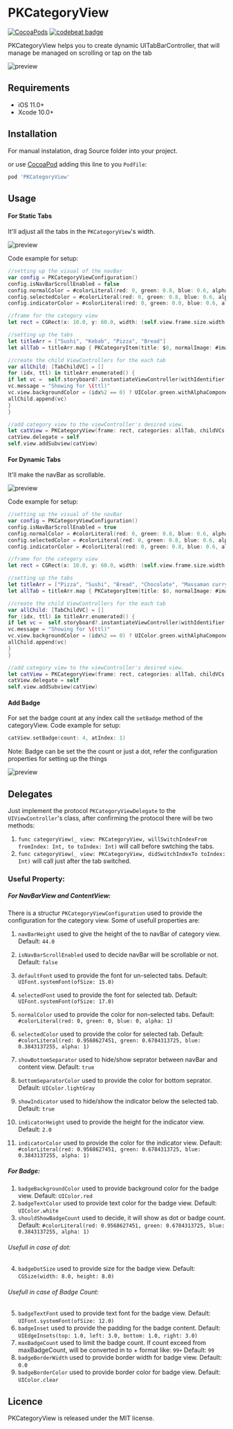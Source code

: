 # PKCategoryView

[![CocoaPods](https://img.shields.io/cocoapods/p/FaveButton.svg)](https://cocoapods.org/pods/PKCategoryView)
[![codebeat badge](https://codebeat.co/badges/580517f8-efc8-4d20-89aa-900531610144)](https://codebeat.co/projects/github-com-bestiosdeveloper-pkcategoryview-master)

PKCategoryView helps you to create dynamic UITabBarController, that will manage be managed on scrolling or tap on the tab


![preview](https://github.com/bestiosdeveloper/PKCategoryView/blob/master/PKCategoryViewDemo/static.gif)


## Requirements

- iOS 11.0+
- Xcode 10.0+

## Installation

For manual instalation, drag Source folder into your project.

or use [CocoaPod](https://cocoapods.org) adding this line to you `Podfile`:

```ruby
pod 'PKCategoryView'
```

## Usage

#### For Static Tabs
It'll adjust all the tabs in the `PKCategoryView`'s width.

![preview](https://github.com/bestiosdeveloper/PKCategoryView/blob/master/PKCategoryViewDemo/static.gif)

Code example for setup:

```swift
//setting up the visual of the navBar
var config = PKCategoryViewConfiguration()
config.isNavBarScrollEnabled = false
config.normalColor = #colorLiteral(red: 0, green: 0.8, blue: 0.6, alpha: 1).withAlphaComponent(0.5)
config.selectedColor = #colorLiteral(red: 0, green: 0.8, blue: 0.6, alpha: 1)
config.indicatorColor = #colorLiteral(red: 0, green: 0.8, blue: 0.6, alpha: 1)

//frame for the category view
let rect = CGRect(x: 10.0, y: 60.0, width: (self.view.frame.size.width - 20.0), height: (self.view.frame.size.height - 70.0))

//setting up the tabs
let titleArr = ["Sushi", "Kebab", "Pizza", "Bread"]
let allTab = titleArr.map { PKCategoryItem(title: $0, normalImage: #imageLiteral(resourceName: "1"), selectedImage:#imageLiteral(resourceName: "2")) }

//create the child ViewControllers for the each tab
var allChild: [TabChildVC] = []
for (idx, ttl) in titleArr.enumerated() {
if let vc =  self.storyboard?.instantiateViewController(withIdentifier: "TabChildVC") as? TabChildVC {
vc.message = "Showing for \(ttl)"
vc.view.backgroundColor = (idx%2 == 0) ? UIColor.green.withAlphaComponent(0.3) : UIColor.yellow.withAlphaComponent(0.3)
allChild.append(vc)
}
}

//add category view to the viewController's desired view.
let catView = PKCategoryView(frame: rect, categories: allTab, childVCs: allChild, configuration: config, parentVC: self)
catView.delegate = self
self.view.addSubview(catView)
```


#### For Dynamic Tabs

It'll make the navBar as scrollable.

![preview](https://github.com/bestiosdeveloper/PKCategoryView/blob/master/PKCategoryViewDemo/dynamic.gif)

Code example for setup:

```swift
//setting up the visual of the navBar
var config = PKCategoryViewConfiguration()
config.isNavBarScrollEnabled = true
config.normalColor = #colorLiteral(red: 0, green: 0.8, blue: 0.6, alpha: 1).withAlphaComponent(0.5)
config.selectedColor = #colorLiteral(red: 0, green: 0.8, blue: 0.6, alpha: 1)
config.indicatorColor = #colorLiteral(red: 0, green: 0.8, blue: 0.6, alpha: 1)

//frame for the category view
let rect = CGRect(x: 10.0, y: 60.0, width: (self.view.frame.size.width - 20.0), height: (self.view.frame.size.height - 70.0))

//setting up the tabs
let titleArr = ["Pizza", "Sushi", "Bread", "Chocolate", "Massaman curry", "Buttered popcorn", "Hamburger", "Chicken", "Rendang", "Donuts"]
let allTab = titleArr.map { PKCategoryItem(title: $0, normalImage: #imageLiteral(resourceName: "1"), selectedImage:#imageLiteral(resourceName: "2")) }

//create the child ViewControllers for the each tab
var allChild: [TabChildVC] = []
for (idx, ttl) in titleArr.enumerated() {
if let vc =  self.storyboard?.instantiateViewController(withIdentifier: "TabChildVC") as? TabChildVC {
vc.message = "Showing for \(ttl)"
vc.view.backgroundColor = (idx%2 == 0) ? UIColor.green.withAlphaComponent(0.3) : UIColor.yellow.withAlphaComponent(0.3)
allChild.append(vc)
}
}

//add category view to the viewController's desired view.
let catView = PKCategoryView(frame: rect, categories: allTab, childVCs: allChild, configuration: config, parentVC: self)
catView.delegate = self
self.view.addSubview(catView)
```
#### Add Badge
For set the badge count at any index call the `setBadge` method of the categoryView.
Code example for setup:
```swift
catView.setBadge(count: 4, atIndex: 1)
```
Note: Badge can be set the the count or just a dot, refer the configuration properties for setting up the things

![preview](https://github.com/bestiosdeveloper/PKCategoryView/blob/master/PKCategoryViewDemo/Example_dot_count.png)

## Delegates

Just implement the protocol `PKCategoryViewDelegate` to the `UIViewController`'s class, after confirming the protocol there will be two methods:
1. `func categoryView(_ view: PKCategoryView, willSwitchIndexFrom fromIndex: Int, to toIndex: Int)` will call before swtching the tabs.
2. `func categoryView(_ view: PKCategoryView, didSwitchIndexTo toIndex: Int)` will call just after the tab switched.

### Useful Property:
##### For NavBarView and ContentView:
There is a structur `PKCategoryViewConfiguration` used to provide the configuration for the category view. Some of usefull properties are:
1) `navBarHeight` used to give the height of the to navBar of category view. Default: `44.0`

2) `isNavBarScrollEnabled` used to decide navBar will be scrollable or not. Default: `false`

3) `defaultFont` used to provide the font for un-selected tabs.  Default: `UIFont.systemFont(ofSize: 15.0)`

4) `selectedFont` used to provide the font for selected tab.  Default: `UIFont.systemFont(ofSize: 17.0)`

5) `normalColor` used to provide the color for non-selected tabs.  Default: `#colorLiteral(red: 0, green: 0, blue: 0, alpha: 1)`

6) `selectedColor` used to provide the color for selected tab.  Default: `#colorLiteral(red: 0.9568627451, green: 0.6784313725, blue: 0.3843137255, alpha: 1)`

7) `showBottomSeparator` used to hide/show seprator between navBar and content view.  Default: `true`

8) `bottomSeparatorColor` used to provide the color for bottom seprator.  Default: `UIColor.lightGray`

9) `showIndicator` used to hide/show the indicator below the selected tab.  Default: `true`

10) `indicatorHeight` used to provide the height for the indicator view.  Default: `2.0`

11) `indicatorColor` used to provide the color for the indicator view.  Default: `#colorLiteral(red: 0.9568627451, green: 0.6784313725, blue: 0.3843137255, alpha: 1)`

##### For Badge:
1) `badgeBackgroundColor` used to provide background color for the badge view.  Default: `UIColor.red`
2) `badgeTextColor` used to provide text color for the badge view.  Default: `UIColor.white`
3) `shouldShowBadgeCount` used to decide, it will show as dot or badge count.  Default: `#colorLiteral(red: 0.9568627451, green: 0.6784313725, blue: 0.3843137255, alpha: 1)`

###### Usefull in case of dot:
4) `badgeDotSize` used to provide size for the badge view.  Default: `CGSize(width: 8.0, height: 8.0)`

###### Usefull in case of Badge Count:
5) `badgeTextFont` used to provide text font for the badge view.  Default: `UIFont.systemFont(ofSize: 12.0)`
6) `badgeInset` used to provide the padding for the badge content.  Default: `UIEdgeInsets(top: 1.0, left: 3.0, bottom: 1.0, right: 3.0)`
7) `maxBadgeCount` used to limit the badge count. If count exceed from maxBadgeCount, will be converted in to + format like: `99+`   Default: `99`
8) `badgeBorderWidth` used to provide border width for badge view.  Default: `0.0`
9) `badgeBorderColor` used to provide border color for badge view.  Default: `UIColor.clear`

## Licence

PKCategoryView is released under the MIT license.
